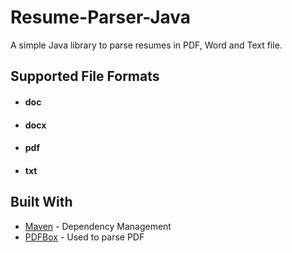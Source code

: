 # Resume-Parser-Java
A simple Java library to parse resumes in PDF, Word and Text file. 


## Supported File Formats
* #### doc
* #### docx
* #### pdf
* #### txt

## Built With
* [Maven](https://maven.apache.org) - Dependency Management
* [PDFBox](https://pdfbox.apache.org/) - Used to parse PDF